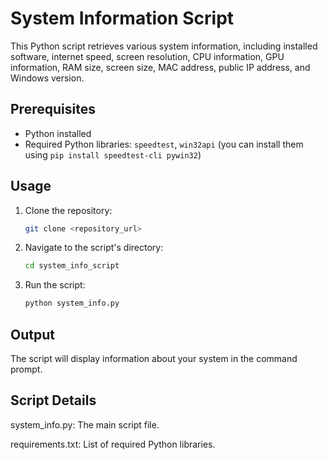 # System Information Script

This Python script retrieves various system information, including installed software, internet speed, screen resolution, CPU information, GPU information, RAM size, screen size, MAC address, public IP address, and Windows version.

## Prerequisites

- Python installed
- Required Python libraries: `speedtest`, `win32api` (you can install them using `pip install speedtest-cli pywin32`)

## Usage

1. Clone the repository:

   ```bash
   git clone <repository_url>


2. Navigate to the script's directory:
   ```bash
   cd system_info_script

4. Run the script:
   ```bash
   python system_info.py


## Output
The script will display information about your system in the command prompt.

## Script Details

system_info.py: The main script file.

requirements.txt: List of required Python libraries.
